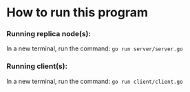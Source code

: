 # How to run this program

### Running replica node(s):
In a new terminal, run the command: ```go run server/server.go```

### Running client(s):
In a new terminal, run the command: ```go run client/client.go```
